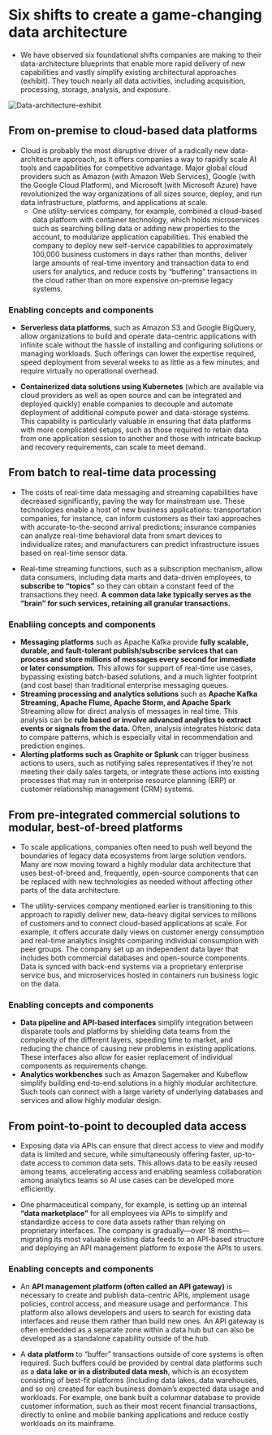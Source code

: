 # Six shifts to create a game-changing data architecture
* We have observed six foundational shifts companies are making to their data-architecture blueprints that enable more rapid delivery of new capabilities and vastly simplify existing architectural approaches (exhibit). They touch nearly all data activities, including acquisition, processing, storage, analysis, and exposure. 

![Data-architecture-exhibit](https://www.mckinsey.com/~/media/McKinsey/Business%20Functions/McKinsey%20Digital/Our%20Insights/How%20to%20build%20a%20data%20architecture%20to%20drive%20innovation%20today%20and%20tomorrow/SVG-Data-architecture-exhibit.svgz)

## From on-premise to cloud-based data platforms
* Cloud is probably the most disruptive driver of a radically new data-architecture approach, as it offers companies a way to rapidly scale AI tools and capabilities for competitive advantage. Major global cloud providers such as Amazon (with Amazon Web Services), Google (with the Google Cloud Platform), and Microsoft (with Microsoft Azure) have revolutionized the way organizations of all sizes source, deploy, and run data infrastructure, platforms, and applications at scale.
    * One utility-services company, for example, combined a cloud-based data platform with container technology, which holds microservices such as searching billing data or adding new properties to the account, to modularize application capabilities. This enabled the company to deploy new self-service capabilities to approximately 100,000 business customers in days rather than months, deliver large amounts of real-time inventory and transaction data to end users for analytics, and reduce costs by “buffering” transactions in the cloud rather than on more expensive on-premise legacy systems.

### Enabling concepts and components

* **Serverless data platforms**, such as Amazon S3 and Google BigQuery, allow organizations to build and operate data-centric applications with infinite scale without the hassle of installing and configuring solutions or managing workloads. Such offerings can lower the expertise required, speed deployment from several weeks to as little as a few minutes, and require virtually no operational overhead.

* **Containerized data solutions using Kubernetes** (which are available via cloud providers as well as open source and can be integrated and deployed quickly) enable companies to decouple and automate deployment of additional compute power and data-storage systems. This capability is particularly valuable in ensuring that data platforms with more complicated setups, such as those required to retain data from one application session to another and those with intricate backup and recovery requirements, can scale to meet demand.

## From batch to real-time data processing

* The costs of real-time data messaging and streaming capabilities have decreased significantly, paving the way for mainstream use. These technologies enable a host of new business applications: transportation companies, for instance, can inform customers as their taxi approaches with accurate-to-the-second arrival predictions; insurance companies can analyze real-time behavioral data from smart devices to individualize rates; and manufacturers can predict infrastructure issues based on real-time sensor data.

* Real-time streaming functions, such as a subscription mechanism, allow data consumers, including data marts and data-driven employees, to **subscribe to “topics”** so they can obtain a constant feed of the transactions they need. **A common data lake typically serves as the “brain” for such services, retaining all granular transactions.**

### Enabliing concepts and components

* **Messaging platforms** such as Apache Kafka provide **fully scalable, durable, and fault-tolerant publish/subscribe services that can process and store millions of messages every second for immediate or later consumption.** This allows for support of real-time use cases, bypassing existing batch-based solutions, and a much lighter footprint (and cost base) than traditional enterprise messaging queues.
* **Streaming processing and analytics solutions** such as **Apache Kafka Streaming, Apache Flume, Apache Storm, and Apache Spark** Streaming allow for direct analysis of messages in real time. This analysis can be **rule based or involve advanced analytics to extract events or signals from the data.** Often, analysis integrates historic data to compare patterns, which is especially vital in recommendation and prediction engines.
* **Alerting platforms such as Graphite or Splunk** can trigger business actions to users, such as notifying sales representatives if they’re not meeting their daily sales targets, or integrate these actions into existing processes that may run in enterprise resource planning (ERP) or customer relationship management (CRM) systems.

## From pre-integrated commercial solutions to modular, best-of-breed platforms

* To scale applications, companies often need to push well beyond the boundaries of legacy data ecosystems from large solution vendors. Many are now moving toward a highly modular data architecture that uses best-of-breed and, frequently, open-source components that can be replaced with new technologies as needed without affecting other parts of the data architecture.

* The utility-services company mentioned earlier is transitioning to this approach to rapidly deliver new, data-heavy digital services to millions of customers and to connect cloud-based applications at scale. For example, it offers accurate daily views on customer energy consumption and real-time analytics insights comparing individual consumption with peer groups. The company set up an independent data layer that includes both commercial databases and open-source components. Data is synced with back-end systems via a proprietary enterprise service bus, and microservices hosted in containers run business logic on the data.

### Enabling concepts and components

* **Data pipeline and API-based interfaces** simplify integration between disparate tools and platforms by shielding data teams from the complexity of the different layers, speeding time to market, and reducing the chance of causing new problems in existing applications. These interfaces also allow for easier replacement of individual components as requirements change.
* **Analytics workbenches** such as Amazon Sagemaker and Kubeflow simplify building end-to-end solutions in a highly modular architecture. Such tools can connect with a large variety of underlying databases and services and allow highly modular design.

## From point-to-point to decoupled data access
* Exposing data via APIs can ensure that direct access to view and modify data is limited and secure, while simultaneously offering faster, up-to-date access to common data sets. This allows data to be easily reused among teams, accelerating access and enabling seamless collaboration among analytics teams so AI use cases can be developed more efficiently.

* One pharmaceutical company, for example, is setting up an internal **“data marketplace”** for all employees via APIs to simplify and standardize access to core data assets rather than relying on proprietary interfaces. The company is gradually—over 18 months—migrating its most valuable existing data feeds to an API-based structure and deploying an API management platform to expose the APIs to users.

### Enabling concepts and components

* An **API management platform (often called an API gateway)** is necessary to create and publish data-centric APIs, implement usage policies, control access, and measure usage and performance. This platform also allows developers and users to search for existing data interfaces and reuse them rather than build new ones. An API gateway is often embedded as a separate zone within a data hub but can also be developed as a standalone capability outside of the hub.

* A **data platform** to “buffer” transactions outside of core systems is often required. Such buffers could be provided by central data platforms such as a **data lake or in a distributed data mesh**, which is an ecosystem consisting of best-fit platforms (including data lakes, data warehouses, and so on) created for each business domain’s expected data usage and workloads. For example, one bank built a columnar database to provide customer information, such as their most recent financial transactions, directly to online and mobile banking applications and reduce costly workloads on its mainframe. 

## 

